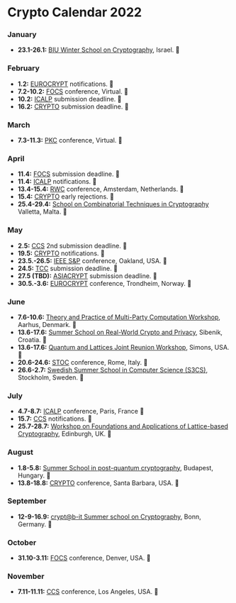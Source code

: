 # Crypto Calendar 2022

### January
* **23.1-26.1:** [BIU Winter School on Cryptography](https://cyber.biu.ac.il/event/the-12th-biu-winter-school-on-cryptography/), Israel. :school:

### February
* **1.2:** [EUROCRYPT](https://eurocrypt.iacr.org/2022/) notifications. :bell:
* **7.2-10.2:** [FOCS](https://focs2021.cs.colorado.edu) conference, Virtual. :loudspeaker:
* **10.2:** [ICALP](https://icalp2022.irif.fr) submission deadline. :calendar:
* **16.2:** [CRYPTO](https://crypto.iacr.org/2022/) submission deadline. :calendar:

### March
* **7.3-11.3:** [PKC](https://pkc.iacr.org/2022/) conference, Virtual. :loudspeaker:

### April
* **11.4:** [FOCS](https://focs2022.eecs.berkeley.edu) submission deadline. :calendar:
* **11.4:** [ICALP](https://icalp2022.irif.fr) notifications. :bell:
* **13.4-15.4:** [RWC](https://rwc.iacr.org/2022/) conference, Amsterdam, Netherlands. :loudspeaker:
* **15.4:** [CRYPTO](https://crypto.iacr.org/2022/) early rejections. :bell:
* **25.4-29.4:** [School on Combinatorial Techniques in Cryptography](https://www.crossing.tu-darmstadt.de/news_events/schools/2022_school/index.en.jsp) Valletta, Malta. :school:

### May
* **2.5:** [CCS](https://www.sigsac.org/ccs/CCS2022/call-for-papers.html) 2nd submission deadline. :calendar:
* **19.5:** [CRYPTO](https://crypto.iacr.org/2022/) notifications. :bell:
* **23.5.-26.5:** [IEEE S&P](https://www.ieee-security.org/TC/SP2022/index.html) conference, Oakland, USA. :loudspeaker:
* **24.5:** [TCC](https://tcc.iacr.org/2022/) submission deadline. :calendar:
* **27.5 (TBD):** [ASIACRYPT](https://asiacrypt.iacr.org/2022/) submission deadline. :calendar:
* **30.5.-3.6:** [EUROCRYPT](https://eurocrypt.iacr.org/2022/) conference, Trondheim, Norway. :loudspeaker:

### June
* **7.6-10.6:** [Theory and Practice of Multi-Party Computation Workshop](https://www.multipartycomputation.com/tpmpc-2022), Aarhus, Denmark. :school:
* **13.6-17.6:** [Summer School on Real-World Crypto and Privacy](https://summerschool-croatia.cs.ru.nl/2022/index.shtml), Sibenik, Croatia. :school:
* **13.6-17.6:** [Quantum and Lattices Joint Reunion Workshop](https://simons.berkeley.edu/workshops/quantum-and-lattices-joint-reunion-workshop), Simons, USA. :school:
* **20.6-24.6:** [STOC](http://acm-stoc.org/stoc2022/cfp.html) conference, Rome, Italy. :loudspeaker:
* **26.6-2.7:** [Swedish Summer School in Computer Science (S3CS)](https://s3cs.eecs.kth.se/), Stockholm, Sweden. :school:

### July
* **4.7-8.7:** [ICALP](https://icalp2022.irif.fr) conference, Paris, France :loudspeaker:
* **15.7:** [CCS](https://www.sigsac.org/ccs/CCS2022/) notifications. :bell:
* **25.7-28.7:** [Workshop on Foundations and Applications of Lattice-based Cryptography](https://sites.google.com/view/lattice-research-workshop-2022/home), Edinburgh, UK. :school:

### August
* **1.8-5.8:** [Summer School in post-quantum cryptography](http://pqcsummerschool2022.inf.elte.hu), Budapest, Hungary. :school:
* **13.8-18.8:** [CRYPTO](https://crypto.iacr.org/2022/) conference, Santa Barbara, USA. :loudspeaker:

### September
* **12-9-16.9:** [crypt@b-it Summer school on Cryptography](https://cryptabit.bit.uni-bonn.de/2022), Bonn, Germany. :school:

### October
* **31.10-3.11:** [FOCS](https://focs2022.eecs.berkeley.edu) conference, Denver, USA. :loudspeaker:

### November
* **7.11-11.11:** [CCS](https://www.sigsac.org/ccs/CCS2022/) conference, Los Angeles, USA. :loudspeaker:
